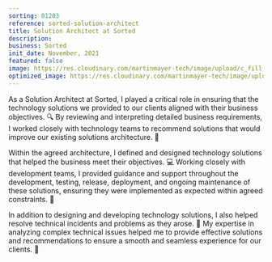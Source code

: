 ```yaml
---
sorting: 01203
reference: sorted-solution-architect
title: Solution Architect at Sorted
description:
business: Sorted
init_date: November, 2021
featured: false
image: https://res.cloudinary.com/martinmayer-tech/image/upload/c_fill,h_400,w_760/v1656645218/2019-04-05_11.34.26_each3v.jpg
optimized_image: https://res.cloudinary.com/martinmayer-tech/image/upload/c_fill,h_200,w_380/v1656645218/2019-04-05_11.34.26_each3v.jpg
---
```

As a Solution Architect at Sorted, I played a critical role in ensuring that the technology solutions we provided to our clients aligned with their business objectives. 🔍 By reviewing and interpreting detailed business requirements, I worked closely with technology teams to recommend solutions that would improve our existing solutions architecture. 🧐

Within the agreed architecture, I defined and designed technology solutions that helped the business meet their objectives. 💻 Working closely with development teams, I provided guidance and support throughout the development, testing, release, deployment, and ongoing maintenance of these solutions, ensuring they were implemented as expected within agreed constraints. 🚀

In addition to designing and developing technology solutions, I also helped resolve technical incidents and problems as they arose. 🔧 My expertise in analyzing complex technical issues helped me to provide effective solutions and recommendations to ensure a smooth and seamless experience for our clients. 💪
